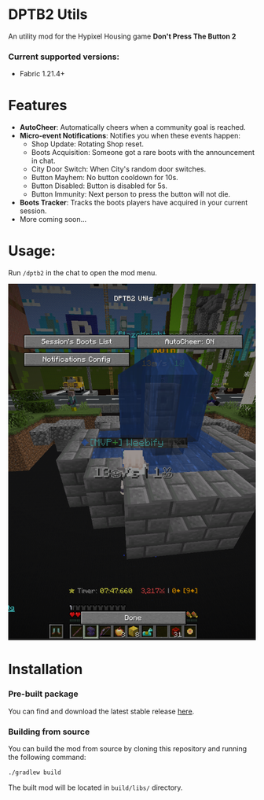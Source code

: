 # DPTB2 Utils
An utility mod for the Hypixel Housing game **Don't Press The Button 2**

### Current supported versions:
- Fabric 1.21.4+

# Features
- **AutoCheer**: Automatically cheers when a community goal is reached.
- **Micro-event Notifications**: Notifies you when these events happen:
    - Shop Update: Rotating Shop reset.
    - Boots Acquisition: Someone got a rare boots with the announcement in chat.
    - City Door Switch: When City's random door switches.
    - Button Mayhem: No button cooldown for 10s.
    - Button Disabled: Button is disabled for 5s.
    - Button Immunity: Next person to press the button will not die.
- **Boots Tracker**: Tracks the boots players have acquired in your current session.
- More coming soon...

# Usage:
Run `/dptb2` in the chat to open the mod menu.

![img.png](img.png)

# Installation
### Pre-built package
You can find and download the latest stable release [here](https://github.com/Weebifying/dptb2-utils-fabric/releases/latest).

### Building from source
You can build the mod from source by cloning this repository and running the following command:
```bash
./gradlew build
```
The built mod will be located in `build/libs/` directory.